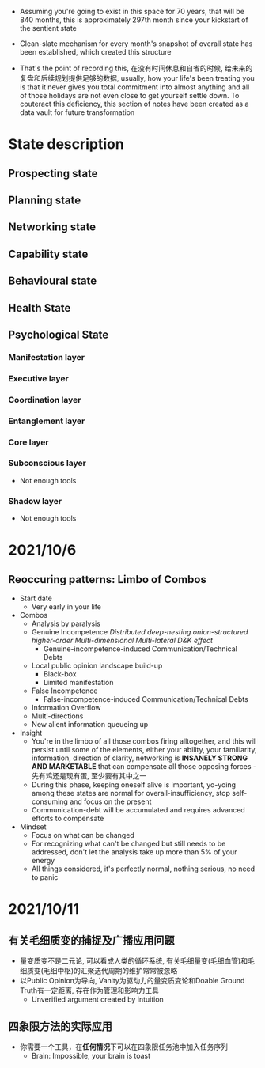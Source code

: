 - Assuming you're going to exist in this space for 70 years, that will be 840 months, this is approximately 297th month since your kickstart of the sentient state
- Clean-slate mechanism for every month's snapshot of overall state has been established, which created this structure

- That's the point of recording this, 在没有时间休息和自省的时候, 给未来的复盘和后续规划提供足够的数据, usually, how your life's been treating you is that it never gives you total commitment into almost anything and all of those holidays are not even close to get yourself settle down. To couteract this deficiency, this section of notes have been created as a data vault for future transformation

# State description
## Prospecting state
## Planning state
## Networking state
## Capability state
## Behavioural state
## Health State
## Psychological State
### Manifestation layer
### Executive layer
### Coordination layer
### Entanglement layer
### Core layer
### Subconscious layer
- Not enough tools
### Shadow layer
- Not enough tools


# 2021/10/6
## Reoccuring patterns: Limbo of Combos
- Start date
  - Very early in your life
- Combos
  - Analysis by paralysis 
  - Genuine Incompetence *Distributed deep-nesting onion-structured higher-order Multi-dimensional Multi-lateral D&K effect*
    - Genuine-incompetence-induced Communication/Technical Debts
  - Local public opinion landscape build-up
    - Black-box
    - Limited manifestation
  - False Incompetence
    - False-incompetence-induced Communication/Technical Debts
  - Information Overflow  
  - Multi-directions 
  - New alient information queueing up
- Insight
  - You're in the limbo of all those combos firing alltogether, and this will persist until some of the elements, either your ability, your familiarity, information, direction of clarity, networking is **INSANELY STRONG AND MARKETABLE** that can compensate all those opposing forces - 先有鸡还是现有蛋, 至少要有其中之一
  - During this phase, keeping oneself alive is important, yo-yoing among these states are normal for overall-insufficiency, stop self-consuming and focus on the present
  - Communication-debt will be accumulated and requires advanced efforts to compensate
- Mindset
  - Focus on what can be changed
  - For recognizing what can't be changed but still needs to be addressed, don't let the analysis take up more than 5% of your energy
  - All things considered, it's perfectly normal, nothing serious, no need to panic

# 2021/10/11
## 有关毛细质变的捕捉及广播应用问题
- 量变质变不是二元论, 可以看成人类的循环系统, 有关毛细量变(毛细血管)和毛细质变(毛细中枢)的汇聚迭代周期的维护常常被忽略
- 以Public Opinion为导向, Vanity为驱动力的量变质变论和Doable Ground Truth有一定距离, 存在作为管理和影响力工具
  - Unverified argument created by intuition

## 四象限方法的实际应用
- 你需要一个工具，在**任何情况**下可以在四象限任务池中加入任务序列
  - Brain: Impossible, your brain is toast